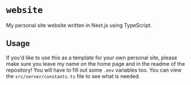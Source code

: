 # `website`

My personal site website written in Next.js using TypeScript.

## Usage

If you'd like to use this as a template for your own personal site, please make sure you leave my name on the home page and in the readme of the repository! You will have to fill out some `.env` variables too. You can view the `src/server/constants.ts` file to see what is needed.
